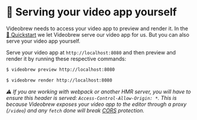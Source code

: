 # 🔌 Serving your video app yourself

Videobrew needs to access your video app to preview and render it. In the [🚀 Quickstart](https://github.com/luttje/videobrew/blob/main/README.md#quickstart) we let Videobrew serve our video app for us. But you can also serve your video app yourself. 

Serve your video app at `http://localhost:8080` and then preview and render it by running these respective commands:

```bash
$ videobrew preview http://localhost:8080

$ videobrew render http://localhost:8080
```

*⚠ If you are working with webpack or another HMR server, you will have to ensure this header is served: `Access-Control-Allow-Origin: *`. This is because Videobrew exposes your video app to the editor through a proxy (`/video`) and any `fetch` done will break [CORS](https://developer.mozilla.org/en-US/docs/Web/HTTP/CORS) protection.*